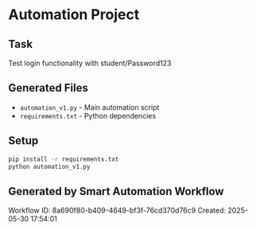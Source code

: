 # Automation Project

## Task
Test login functionality with student/Password123

## Generated Files
- `automation_v1.py` - Main automation script
- `requirements.txt` - Python dependencies

## Setup
```bash
pip install -r requirements.txt
python automation_v1.py
```

## Generated by Smart Automation Workflow
Workflow ID: 8a690f80-b409-4649-bf3f-76cd370d76c9
Created: 2025-05-30 17:54:01
